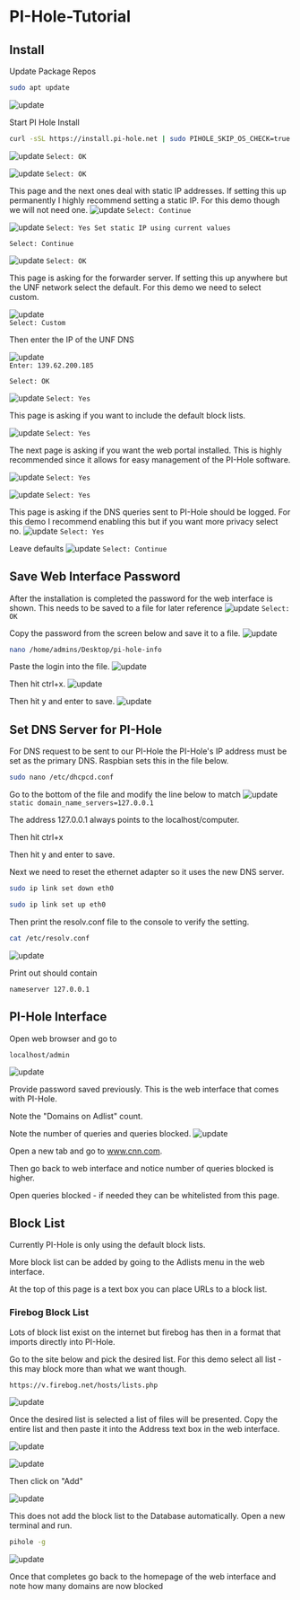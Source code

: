 # PI-Hole-Tutorial
## Install
Update Package Repos

```bash
sudo apt update
```
![update](https://raw.githubusercontent.com/rlentz1236/PI-Hole-Tutorial/main/Capture1.PNG "sudo apt update sample output")

Start PI Hole Install

```bash
curl -sSL https://install.pi-hole.net | sudo PIHOLE_SKIP_OS_CHECK=true bash
```
![update](https://raw.githubusercontent.com/rlentz1236/PI-Hole-Tutorial/main/Capture2.PNG "PI-Hole Install")
`Select: OK`

![update](https://raw.githubusercontent.com/rlentz1236/PI-Hole-Tutorial/main/Capture3.PNG "PI-Hole Install")
`Select: OK`

This page and the next ones deal with static IP addresses. If setting this up permanently I highly recommend setting a static IP. For this demo though we will not need one.
![update](https://raw.githubusercontent.com/rlentz1236/PI-Hole-Tutorial/main/Capture4.PNG "PI-Hole Install")
`Select: Continue`

![update](https://raw.githubusercontent.com/rlentz1236/PI-Hole-Tutorial/main/Capture5.PNG "PI-Hole Install")
`Select: Yes Set static IP using current values`

`Select: Continue` 

![update](https://raw.githubusercontent.com/rlentz1236/PI-Hole-Tutorial/main/Capture6.PNG "PI-Hole Install")
`Select: OK`
 
This page is asking for the forwarder server. If setting this up anywhere but the UNF network select the default. For this demo we need to select custom.

![update](https://raw.githubusercontent.com/rlentz1236/PI-Hole-Tutorial/main/Capture7.PNG "PI-Hole Install")	
`Select: Custom`

Then enter the IP of the UNF DNS

![update](https://raw.githubusercontent.com/rlentz1236/PI-Hole-Tutorial/main/Capture8.PNG "PI-Hole Install")		
`Enter: 139.62.200.185`

`Select: OK`

![update](https://raw.githubusercontent.com/rlentz1236/PI-Hole-Tutorial/main/Capture9.PNG "PI-Hole Install")
`Select: Yes`

This page is asking if you want to include the default block lists.

![update](https://raw.githubusercontent.com/rlentz1236/PI-Hole-Tutorial/main/Capture10.PNG "PI-Hole Install")
`Select: Yes`

The next page is asking if you want the web portal installed. This is highly recommended since it allows for easy management of the PI-Hole software.

![update](https://raw.githubusercontent.com/rlentz1236/PI-Hole-Tutorial/main/Capture11.PNG "PI-Hole Install")
`Select: Yes`

![update](https://raw.githubusercontent.com/rlentz1236/PI-Hole-Tutorial/main/Capture12.PNG "PI-Hole Install")
`Select: Yes`

This page is asking if the DNS queries sent to PI-Hole should be logged. For this demo I recommend enabling this but if you want more privacy select no.
![update](https://raw.githubusercontent.com/rlentz1236/PI-Hole-Tutorial/main/Capture13.PNG "PI-Hole Install")
`Select: Yes`

Leave defaults
![update](https://raw.githubusercontent.com/rlentz1236/PI-Hole-Tutorial/main/Capture14.PNG "PI-Hole Install")
 `Select: Continue`

## Save Web Interface Password
After the installation is completed the password for the web interface is shown. This needs to be saved to a file for later reference
![update](https://raw.githubusercontent.com/rlentz1236/PI-Hole-Tutorial/main/Capture15.PNG "PI-Hole Password")
`Select: OK`

Copy the password from the screen below and save it to a file.
![update](https://raw.githubusercontent.com/rlentz1236/PI-Hole-Tutorial/main/Capture16.PNG "PI-Hole Password")
```bash
nano /home/admins/Desktop/pi-hole-info
```

Paste the login into the file. 
![update](https://raw.githubusercontent.com/rlentz1236/PI-Hole-Tutorial/main/Capture17.PNG "PI-Hole Password")

Then hit ctrl+x. 
![update](https://raw.githubusercontent.com/rlentz1236/PI-Hole-Tutorial/main/Capture18.PNG "PI-Hole Password")

Then hit y and enter to save.
![update](https://raw.githubusercontent.com/rlentz1236/PI-Hole-Tutorial/main/Capture19.PNG "PI-Hole Password")

## Set DNS Server for PI-Hole
For DNS request to be sent to our PI-Hole the PI-Hole's IP address must be set as the primary DNS. Raspbian sets this in the file below.

```bash
sudo nano /etc/dhcpcd.conf
```

Go to the bottom of the file and modify the line below to match
![update](https://raw.githubusercontent.com/rlentz1236/PI-Hole-Tutorial/main/Capture20.PNG "PI-Hole DNS")
`static domain_name_servers=127.0.0.1`

The address 127.0.0.1 always points to the localhost/computer.

Then hit ctrl+x

Then hit y and enter to save.

Next we need to reset the ethernet adapter so it uses the new DNS server.

```bash
sudo ip link set down eth0
```

```bash
sudo ip link set up eth0
```

Then print the resolv.conf file to the console to verify the setting.

```bash
cat /etc/resolv.conf
```
![update](https://raw.githubusercontent.com/rlentz1236/PI-Hole-Tutorial/main/Capture21.PNG "PI-Hole DNS")

Print out should contain

`nameserver 127.0.0.1`

## PI-Hole Interface
Open web browser and go to

`localhost/admin`

![update](https://raw.githubusercontent.com/rlentz1236/PI-Hole-Tutorial/main/Capture22.PNG "PI-Hole Interface")

Provide password saved previously. 
This is the web interface that comes with PI-Hole.

Note the "Domains on Adlist" count.

Note the number of queries and queries blocked.
![update](https://raw.githubusercontent.com/rlentz1236/PI-Hole-Tutorial/main/Capture23.PNG "PI-Hole Interface")

Open a new tab and go to www.cnn.com.

Then go back to web interface and notice number of queries blocked is higher.

Open queries blocked - if needed they can be whitelisted from this page.

## Block List
Currently PI-Hole is only using the default block lists.

More block list can be added by going to the Adlists menu in the web interface.

At the top of this page is a text box you can place URLs to a block list.

### Firebog Block List
Lots of block list exist on the internet but firebog has then in a format that imports directly into PI-Hole.

Go to the site below and pick the desired list. For this demo select all list - this may block more than what we want though.

`https://v.firebog.net/hosts/lists.php`

![update](https://raw.githubusercontent.com/rlentz1236/PI-Hole-Tutorial/main/Capture24.PNG "PI-Hole Interface")


Once the desired list is selected a list of files will be presented. Copy the entire list and then paste it into the Address text box in the web interface.

![update](https://raw.githubusercontent.com/rlentz1236/PI-Hole-Tutorial/main/Capture25.PNG "PI-Hole Interface")

![update](https://raw.githubusercontent.com/rlentz1236/PI-Hole-Tutorial/main/Capture26.PNG "PI-Hole Interface")

Then click on "Add"

![update](https://raw.githubusercontent.com/rlentz1236/PI-Hole-Tutorial/main/Capture27.PNG "PI-Hole Interface")

This does not add the block list to the Database automatically. Open a new terminal and run.

```bash
pihole -g
```

![update](https://raw.githubusercontent.com/rlentz1236/PI-Hole-Tutorial/main/Capture28.PNG "PI-Hole Interface")

Once that completes go back to the homepage of the web interface and note how many domains are now blocked



